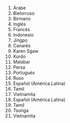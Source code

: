 1. Árabe
2. Bielorruso
3. Birmano
4. Inglés
5. Francés
6. Indonesio
7. Jingpo
8. Canarés
9. Karen Sgaw
10. Kurdo
11. Malabar
12. Persa
13. Portugués
14. Ruso
15. Español (América Latina)
16. Tamil
17. Vietnamita
18. Español (América Latina)
19. Tamil
20. Tsonga
21. Vietnamita